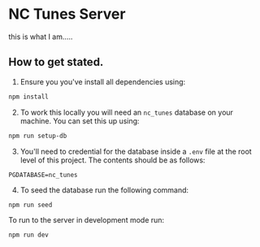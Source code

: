 # NC Tunes Server

this is what I am.....

## How to get stated.

1. Ensure you you've install all dependencies using:

```sh
npm install
```

2. To work this locally you will need an `nc_tunes` database on your machine. You can set this up using:

```sh
npm run setup-db
```

3. You'll need to credential for the database inside a `.env` file at the root level of this project. The contents should be as follows:

```
PGDATABASE=nc_tunes
```

4. To seed the database run the following command:

```sh
npm run seed
```

To run to the server in development mode run:

```sh
npm run dev
```
